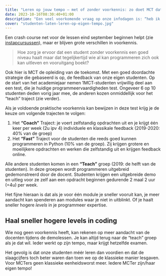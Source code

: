 ```yaml
---
title: "Leren op jouw tempo – met of zonder voorkennis: zo doet MCT dat."
date: 2023-10-16T08:30:40+01:00
description: "Een veel voorkomende vraag op onze infodagen is: “heb ik wel de juiste vooropleiding?”. MCT-studenten komen immers uit zeer diverse vooropleidingen van zowel TSO als ASO. Sommigen kunnen al programmeren, anderen hebben amper een regel code gezien."
cover: "studenten-laten-leren-op-eigen-tempo.jpg"
---
```



Een crash course net voor de lessen eind september beginnen helpt (zie [instapcursussen](https://www2.howest.be/instapcursussen)), maar er blijven grote verschillen in voorkennis.

>Hoe zorg je ervoor dat een student zonder voorkennis een goed niveau haalt maar dat tegelijkertijd wie al kan programmeren zich ook kan uitleven en vooruitgang boekt?

Ook hier is MCT de opleiding van de toekomst. Met een goed doordachte strategie die gebaseerd is op, de feedback van onze eigen studenten. Op de start van het academiejaar nemen 1MCT-studenten vrijwillig deel aan een test, die je huidige programmeervaardigheden test. Ongeveer 6 op 10 studenten deden vorig jaar mee, de anderen kozen onmiddellijk voor het “teach” traject (zie verder).

Als je voldoende praktische voorkennis kan bewijzen in deze test krijg je de keuze om volgende trajecten te volgen:
1. Het **“Coach”** Traject: je voert zelfstandig opdrachten uit en je krijgt één keer per week (2u ipv 4) individuele en klassikale feedback (2019-2020: 40% van de groep)
2. Het **“Fast”** Traject voor de studenten die reeds goed kunnen programmeren in Python (10% van de groep). Zij krijgen grotere en moeilijkere opdrachten en werken die zelfstandig uit en krijgen feedback online.

Alle andere studenten komen in een **“Teach”** groep (2019: de helft van de studenten). In deze groepen wordt programmeren uitgebreid gedemonstreerd door de docent. Studenten krijgen een uitgebreide demo en uitleg voor ze zelf aan een opdracht beginnen gedurende 2 maal 2 uur (=4u) per week.

Het fijne hieraan is dat als je voor één module je sneller vooruit kan, je meer aandacht kan spenderen aan modules waar je niet in uitblinkt. Of je haalt sneller hogere _levels_ in je programmeer expertise.

## Haal sneller hogere levels in coding

Wie nog geen voorkennis heeft, kan rekenen op meer aandacht van de docenten tijdens de demolessen. Je kan altijd terug naar de “teach” groep als je dat wil. Ieder werkt op zijn tempo, maar krijgt hetzelfde examen.

Het gevolg is dat onze studenten méér leren dan voordien en dat de slaagcijfers toch beter waren dan toen we op de klassieke manier lesgaven. Voor MCTers geen klassieke eenheidsworst meer. Iedere MCTer zijn/haar eigen tempo!
